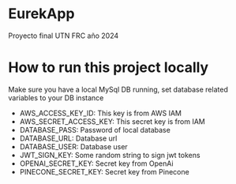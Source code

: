 # EurekApp

Proyecto final UTN FRC año 2024

# How to run this project locally
Make sure you have a local MySql DB running, set database related variables to your DB instance
- AWS_ACCESS_KEY_ID: This key is from AWS IAM
- AWS_SECRET_ACCESS_KEY: This secret key is from IAM 
- DATABASE_PASS: Password of local database 
- DATABASE_URL: Database url
- DATABASE_USER: Database user
- JWT_SIGN_KEY: Some random string to sign jwt tokens
- OPENAI_SECRET_KEY: Secret key from OpenAi
- PINECONE_SECRET_KEY: Secret key from Pinecone
